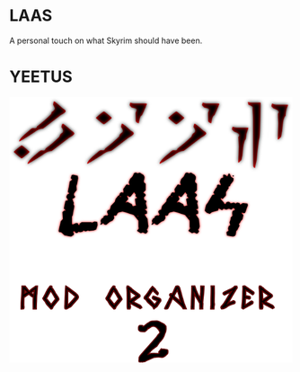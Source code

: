 # LAAS
A personal touch on what Skyrim should have been.
# **YEETUS**

   ![Screenshot](splash.png)

